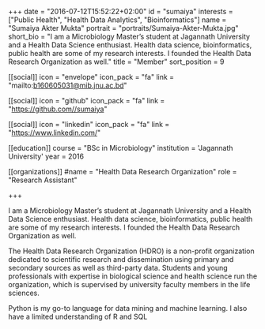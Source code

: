 +++
date = "2016-07-12T15:52:22+02:00"
id = "sumaiya"
interests = ["Public Health", "Health Data Analytics", "Bioinformatics"]
name = "Sumaiya Akter Mukta"
portrait = "portraits/Sumaiya-Akter-Mukta.jpg"
short_bio = "I am a Microbiology Master’s student at Jagannath University and a Health Data Science enthusiast. Health data science, bioinformatics, public health are some of my research interests. I founded the Health Data Research Organization as well."
title = "Member"
sort_position = 9

[[social]]
    icon = "envelope"
    icon_pack = "fa"
    link = "mailto:b160605031@mib.jnu.ac.bd"

[[social]]
    icon = "github"
    icon_pack = "fa"
    link = "https://github.com//sumaiya"

[[social]]
    icon = "linkedin"
    icon_pack = "fa"
    link = "https://www.linkedin.com/"

[[education]]
    course = "BSc in Microbiology"
    institution = 'Jagannath University'
    year = 2016

[[organizations]]
    #name = "Health Data Research Organization"
    role = "Research Assistant"


+++

I am a Microbiology Master’s student at Jagannath University and a Health Data Science enthusiast. Health data science, bioinformatics, public health are some of my research interests. I founded the Health Data Research Organization as well.

The Health Data Research Organization (HDRO) is a non-profit organization dedicated to scientific research and dissemination using primary and secondary sources as well as third-party data. Students and young professionals with expertise in biological science and health science run the organization, which is supervised by university faculty members in the life sciences.

Python is my go-to language for data mining and machine learning. I also have a limited understanding of R and SQL